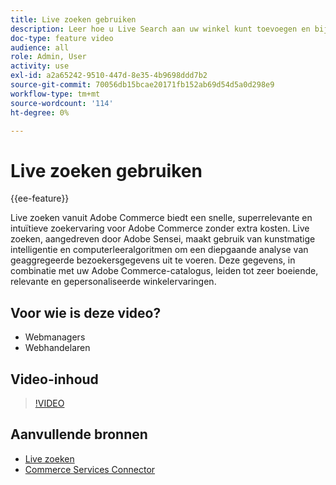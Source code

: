 ```yaml
---
title: Live zoeken gebruiken
description: Leer hoe u Live Search aan uw winkel kunt toevoegen en bijzonder aantrekkelijke, relevante en gepersonaliseerde winkelervaringen kunt maken.
doc-type: feature video
audience: all
role: Admin, User
activity: use
exl-id: a2a65242-9510-447d-8e35-4b9698ddd7b2
source-git-commit: 70056db15bcae20171fb152ab69d54d5a0d298e9
workflow-type: tm+mt
source-wordcount: '114'
ht-degree: 0%

---
```


# Live zoeken gebruiken

{{ee-feature}}

Live zoeken vanuit Adobe Commerce biedt een snelle, superrelevante en intuïtieve zoekervaring voor Adobe Commerce zonder extra kosten. Live zoeken, aangedreven door Adobe Sensei, maakt gebruik van kunstmatige intelligentie en computerleeralgoritmen om een diepgaande analyse van geaggregeerde bezoekersgegevens uit te voeren. Deze gegevens, in combinatie met uw Adobe Commerce-catalogus, leiden tot zeer boeiende, relevante en gepersonaliseerde winkelervaringen.

## Voor wie is deze video?

- Webmanagers
- Webhandelaren

## Video-inhoud

>[!VIDEO](https://video.tv.adobe.com/v/337365?quality=12&learn=on)

## Aanvullende bronnen

- [Live zoeken](https://experienceleague.adobe.com/docs/commerce-merchant-services/live-search/overview.html)
- [Commerce Services Connector](https://experienceleague.adobe.com/docs/commerce-merchant-services/user-guides/integration-services/saas.html)
